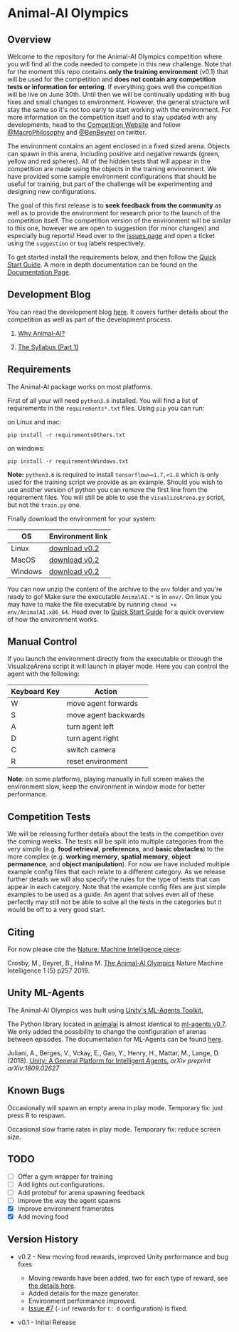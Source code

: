 # Animal-AI Olympics

## Overview

Welcome to the repository for the Animal-AI Olympics competition where you will find all the code needed to compete in 
this new challenge. Note that for the moment this repo contains **only the training environment** (v0.1) that will be used for the competition and **does not contain any competition tests or information for entering**. If everything goes well the competition will be live on June 30th. Until then we will be continually updating with bug fixes and small changes to environment. However, the general structure will stay the same so it's not too early to start working with the environment. For more information on the competition itself and to stay updated with any developments, head to the [Competition Website](http://www.animalaiolympics.com/) and follow [@MacroPhilosophy](https://twitter.com/MacroPhilosophy) and [@BenBeyret](https://twitter.com/BenBeyret) on twitter.

The environment contains an agent enclosed in a fixed sized arena. Objects can spawn in this arena, including positive and negative rewards (green, yellow and red spheres). All of the hidden tests that will appear in the competition are made using the objects in the training environment. We have provided some sample environment configurations that should be useful for training, but part of the challenge will be experimenting and designing new configurations.

The goal of this first release is to **seek feedback from the community** as well as to provide the environment for research prior to the launch of the competition itself. The competition version of the environment will be similar to this one, however we are open to suggestion (for minor changes) and especially bug reports! Head over to the [issues page](https://github.com/beyretb/AnimalAI/issues) and open a ticket using the `suggestion` or `bug` labels 
respectively.

To get started install the requirements below, and then follow the [Quick Start Guide](documentation/quickstart.md). 
A more in depth documentation <!--, including a primer on animal cognition,--> can be found on the 
[Documentation Page](documentation/README.md).

## Development Blog

You can read the development blog [here](https://mdcrosby.com/blog). It covers further details about the competition as well as part of the development process.

1. [Why Animal-AI?](https://mdcrosby.com/blog/animalai1.html)

2. [The Syllabus (Part 1)](https://mdcrosby.com/blog/animalai2.html)

## Requirements

The Animal-AI package works on most platforms. <!--, for cloud engines check out [this cloud documentation](documentation/cloud.md).-->

First of all your will need `python3.6` installed. You will find a list of requirements in the `requirements*.txt` files. 
Using `pip` you can run:

on Linux and mac:
```
pip install -r requirementsOthers.txt
```

on windows:
```
pip install -r requirementsWindows.txt
```
**Note:** `python3.6` is required to install `tensorflow>=1.7,<1.8` which is only used for the training script we provide as an example. Should you wish to use another version of python you can remove the first line from the requirement files. You will still be able to use the `visualizeArena.py` script, but not the `train.py` one.  

Finally download the environment for your system:

| OS | Environment link |
| --- | --- |
| Linux |  [download v0.2](https://www.doc.ic.ac.uk/~bb1010/animalAI/env_linux_v0.2.zip) |
| MacOS |  [download v0.2](https://www.doc.ic.ac.uk/~bb1010/animalAI/env_mac_v0.2.zip) |
| Windows | [download v0.2](https://www.doc.ic.ac.uk/~bb1010/animalAI/env_windows_v0.2.zip)  |

You can now unzip the content of the archive to the `env` folder and you're ready to go! Make sure the executable 
`AnimalAI.*` is in `env/`. On linux you may have to make the file executable by running `chmod +x env/AnimalAI.x86_64`. 
Head over to [Quick Start Guide](documentation/quickstart.md) for a quick overview of how the environment works.

## Manual Control

If you launch the environment directly from the executable or through the VisualizeArena script it will launch in player 
mode. Here you can control the agent with the following:

| Keyboard Key  | Action    |
| --- | --- |
| W   | move agent forwards |
| S   | move agent backwards|
| A   | turn agent left     |
| D   | turn agent right    |
| C   | switch camera       |
| R   | reset environment   |

**Note**: on some platforms, playing manually in full screen makes the environment slow, keep the environment in window 
mode for better performance.

## Competition Tests

We will be releasing further details about the tests in the competition over the coming weeks. The tests will be split into multiple categories from the very simple (e.g. **food retrieval**, **preferences**, and **basic obstacles**) to the more complex (e.g. **working memory**, **spatial memory**, **object permanence**, and **object manipulation**). For now we have included multiple example config files that each relate to a different category. As we release further details we will also specify the rules for the type of tests that can appear in each category. Note that the example config files are just simple examples to be used as a guide. An agent that solves even all of these perfectly may still not be able to solve all the tests in the categories but it would be off to a very good start.

## Citing

For now please cite the [Nature: Machine Intelligence piece](https://rdcu.be/bBCQt): 

Crosby, M., Beyret, B., Halina M. [The Animal-AI Olympics](https://www.nature.com/articles/s42256-019-0050-3) Nature Machine Intelligence 1 (5) p257 2019.

## Unity ML-Agents

The Animal-AI Olympics was built using [Unity's ML-Agents Toolkit.](https://github.com/Unity-Technologies/ml-agents)

The Python library located in [animalai](animalai) is almost identical to 
[ml-agents v0.7](https://github.com/Unity-Technologies/ml-agents/tree/master/ml-agents-envs). We only added the possibility to change the configuration of arenas between episodes. The documentation for ML-Agents can be found [here](https://github.com/Unity-Technologies/ml-agents/blob/master/docs/Python-API.md).

Juliani, A., Berges, V., Vckay, E., Gao, Y., Henry, H., Mattar, M., Lange, D. (2018). [Unity: A General Platform for 
Intelligent Agents.](https://arxiv.org/abs/1809.02627) *arXiv preprint arXiv:1809.02627*

## Known Bugs

Occasionally will spawn an empty arena in play mode. Temporary fix: just press R to respawn.

Occasional slow frame rates in play mode. Temporary fix: reduce screen size. 

## TODO

- [ ] Offer a gym wrapper for training
- [ ] Add lights out configurations.
- [ ] Add protobuf for arena spawning feedback
- [ ] Improve the way the agent spawns
- [x] Improve environment framerates
- [x] Add moving food

## Version History

- v0.2 - New moving food rewards, improved Unity performance and bug fixes 
    - Moving rewards have been added, two for each type of reward, see 
    [the details here](documentation/definitionsOfObjects.md####Rewards).
    - Added details for the maze generator.
    - Environment performance improved.
    - [Issue #7](../../issues/7) (`-inf` rewards for `t: 0` configuration) is fixed.

- v0.1 - Initial Release

